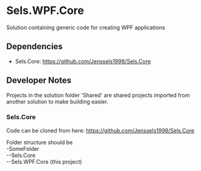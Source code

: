 # Sels.WPF.Core
Solution containing generic code for creating WPF applications

## Dependencies
- Sels.Core: https://github.com/Jenssels1998/Sels.Core

## Developer Notes
Projects in the solution folder 'Shared' are shared projects imported from another solution to make building easier.
### Sels.Core
Code can be cloned from here: https://github.com/Jenssels1998/Sels.Core

Folder structure should be\
-SomeFolder\
--Sels.Core\
--Sels.WPF.Core (this project)